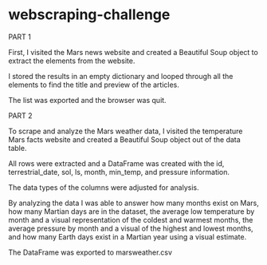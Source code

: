 # webscraping-challenge

PART 1

First, I visited the Mars news website and created a Beautiful Soup object to extract the elements from the website.

I stored the results in an empty dictionary and looped through all the elements to find the title and preview of the articles. 

The list was exported and the browser was quit.

PART 2

To scrape and analyze the Mars weather data, I visited the temperature Mars facts website and created a Beautiful Soup object out of the data table. 

All rows were extracted and a DataFrame was created with the id, terrestrial_date, sol, ls, month, min_temp, and pressure information. 

The data types of the columns were adjusted for analysis.

By analyzing the data I was able to answer how many months exist on Mars, how many Martian days are in the dataset, the average low temperature by month and a visual representation of the coldest and warmest months, the average pressure by month and a visual of the highest and lowest months, and how many Earth days exist in a Martian year using a visual estimate. 

The DataFrame was exported to marsweather.csv